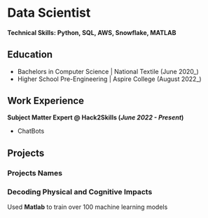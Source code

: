 # Data Scientist

#### Technical Skills: Python, SQL, AWS, Snowflake, MATLAB

## Education
- Bachelors in Computer Science	| National Textile (June 2020_)
- Higher School Pre-Engineering | Aspire College  (August 2022_)								       		
	 			        		

## Work Experience
**Subject Matter Expert @ Hack2Skills (_June 2022 - Present_)**
- ChatBots
  
## Projects
### Projects Names



### Decoding Physical and Cognitive Impacts

Used **Matlab** to train over 100 machine learning models
